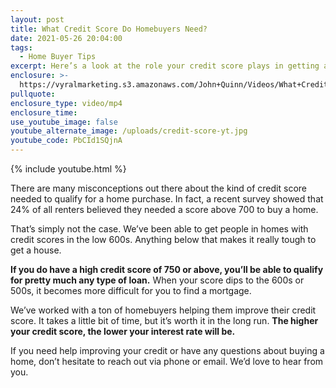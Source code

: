 ```yaml
---
layout: post
title: What Credit Score Do Homebuyers Need?
date: 2021-05-26 20:04:00
tags:
  - Home Buyer Tips
excerpt: Here’s a look at the role your credit score plays in getting a mortgage.
enclosure: >-
  https://vyralmarketing.s3.amazonaws.com/John+Quinn/Videos/What+Credit+Score+Do+Homebuyers+Need_.mp4
pullquote:
enclosure_type: video/mp4
enclosure_time:
use_youtube_image: false
youtube_alternate_image: /uploads/credit-score-yt.jpg
youtube_code: PbCId1SQjnA
---
```

{% include youtube.html %}

There are many misconceptions out there about the kind of credit score needed to qualify for a home purchase. In fact, a recent survey showed that 24% of all renters believed they needed a score above 700 to buy a home.

That’s simply not the case. We’ve been able to get people in homes with credit scores in the low 600s. Anything below that makes it really tough to get a house.

**If you do have a high credit score of 750 or above, you’ll be able to qualify for pretty much any type of loan.** When your score dips to the 600s or 500s, it becomes more difficult for you to find a mortgage.

We’ve worked with a ton of homebuyers helping them improve their credit score. It takes a little bit of time, but it’s worth it in the long run. **The higher your credit score, the lower your interest rate will be.**

If you need help improving your credit or have any questions about buying a home, don’t hesitate to reach out via phone or email. We’d love to hear from you.
